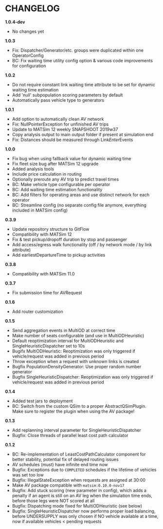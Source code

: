 # CHANGELOG

**1.0.4-dev**

- No changes yet

**1.0.3**

- Fix: Dispatcher/Generator/etc. groups were duplicated within one OperatorConfig
- BC: Fix waiting time utility config option & various code improvements for configuration

**1.0.2**

- Do not require constant link waiting time attribute to be set for dynamic waiting time estimation
- Add 'null' subpopulation scoring parameters by default
- Automatically pass vehicle type to generators

**1.0.1**

- Add option to automatically clean AV network
- Fix: NullPointerException for unfinished AV trips
- Update to MATSim 12 weekly SNAPSHOOT 2019w37
- Copy analysis output to main output folder if present at simulation end
- Fix: Distances should be measured through Link*Enter*Events

**1.0.0**

- Fix bug when using fallback value for dynamic waiting time
- Fix fleet size bug after MATSim 12 upgrade
- Added analysis tools
- Include price calculation in routing
- Optionally preroute any AV trip to predict travel times
- BC: Make vehicle type configurable per operator
- BC: Add waiting time estimation functionality
- BC: Add filters for operating areas and use distinct network for each operator
- BC: Streamline config (no separate config file anymore, everything included in MATSim config)

**0.3.9**

- Update repository structure to GitFlow
- Compatibility with MATSim 12
- Fix & test pickup/dropoff duration by stop and passenger
- Add access/egress walk functionality (off / by network mode / by link attribute)
- Add earliestDepartureTime to pickup activities

**0.3.8**

- Compatibility with MATSim 11.0

**0.3.7**

- Fix submission time for AVRequest

**0.1.6**

- Add router customization

**0.1.5**

- Send aggregation events in MultiOD at correct time
- Make number of seats configurable (and use in MultiODHeuristic)
- Default reoptimization interval for MultiODHeuristic and SingleHeuristicDispatcher set to 10s
- Bugifx MultiODHeuristic: Reoptimization was only triggered if vehicle/request was added in previous period
- Throw exception when a request with unknown links is created
- Bugfix PopulationDensityGenerator: Use proper random number generator
- Bugfix SingleHeuristicDispatcher: Reoptimization was only triggered if vehicle/request was added in previous period

**0.1.4**

- Added test jars to deployment
- BC: Switch from the custom QSim to a proper AbstractQSimPlugin. Make sure to register the plugin when using the AV package!

**0.1.3**

- Add replanning interval parameter for SingleHeuristicDispatcher
- Bugfix: Close threads of parallel least cost path calculator

**0.1.2**

- BC: Re-implementation of LeastCostPathCalculator component for better stability, potential fix of delayed routing issues
- AV schedules (must) have infinite end time now
- Bugfix: Exceptions due to `COMPLETED` schedules if the lifetime of vehicles was set too low
- Bugfix: IllegalStateException when requests are assigned at 30:00
- Make AV package compatible with `matsim:0.10.0-nov17`
- Bugfix: Add stuck scoring (new parameter in config), which adds a penalty if an agent is still on an AV leg when the simulation time ends, before those legs were NOT scored at all
- Bugfix: Dispatching mode fixed for MultiODHeuristic (see below)
- Bugfix: SingleHeuristicDispatcher now performs proper load balancing, before UNDERSUPPLY was only chosen if NO vehicle
available at a time, now if available vehicles < pending requests

